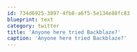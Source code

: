 ```yaml
---
id: 734d6925-3897-4fb8-a6f5-5e134e88fc83
blueprint: text
category: twitter
title: 'Anyone here tried Backblaze?'
caption: 'Anyone here tried Backblaze?'
---
```

